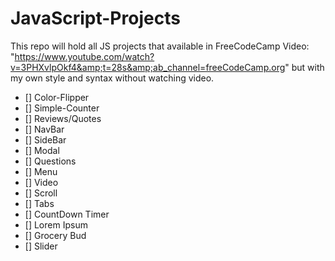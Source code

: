 # JavaScript-Projects

This repo will hold all JS projects that available in FreeCodeCamp Video:
"https://www.youtube.com/watch?v=3PHXvlpOkf4&amp;t=28s&amp;ab_channel=freeCodeCamp.org"
but with my own style and syntax without watching video.

- [] Color-Flipper
- [] Simple-Counter
- [] Reviews/Quotes
- [] NavBar
- [] SideBar
- [] Modal
- [] Questions
- [] Menu
- [] Video
- [] Scroll
- [] Tabs
- [] CountDown Timer
- [] Lorem Ipsum
- [] Grocery Bud
- [] Slider
